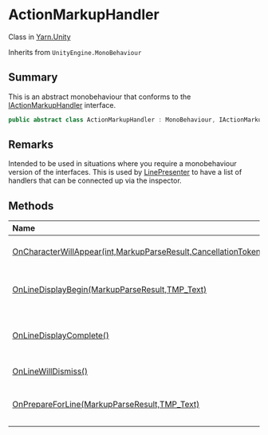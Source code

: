 # ActionMarkupHandler

Class in [Yarn.Unity](/docs/api/csharp/yarn.unity.md)

Inherits from `UnityEngine.MonoBehaviour`

## Summary


This is an abstract monobehaviour that conforms to the  <a href="yarn.unity.iactionmarkuphandler.md">IActionMarkupHandler</a>  interface.


```csharp
public abstract class ActionMarkupHandler : MonoBehaviour, IActionMarkupHandler
```

## Remarks

<p>
Intended to be used in situations where you require a monobehaviour version of the interfaces.
This is used by <a href="yarn.unity.linepresenter.md">LinePresenter</a> to have a list of handlers that can be connected up via the inspector.
</p>

## Methods

|Name|Description|
|:---|:---|
|[OnCharacterWillAppear(int,MarkupParseResult,CancellationToken)](/docs/api/csharp/yarn.unity.actionmarkuphandler.oncharacterwillappear.md)|Called repeatedly for each visible character in the line.|
|[OnLineDisplayBegin(MarkupParseResult,TMP_Text)](/docs/api/csharp/yarn.unity.actionmarkuphandler.onlinedisplaybegin.md)|Called immediately before the first character in the line is presented.|
|[OnLineDisplayComplete()](/docs/api/csharp/yarn.unity.actionmarkuphandler.onlinedisplaycomplete.md)|Called after the last call to  <code>PresentCharacter(int,     TMP_Text, CancellationToken)</code> .|
|[OnLineWillDismiss()](/docs/api/csharp/yarn.unity.actionmarkuphandler.onlinewilldismiss.md)|Called right before the line will dismiss itself.|
|[OnPrepareForLine(MarkupParseResult,TMP_Text)](/docs/api/csharp/yarn.unity.actionmarkuphandler.onprepareforline.md)|Called when the line view receives the line, to prepare for showing the line.|

